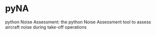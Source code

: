 # pyNA
python Noise Assessment: the python Noise Assessment tool to assess aircraft noise during take-off operations
